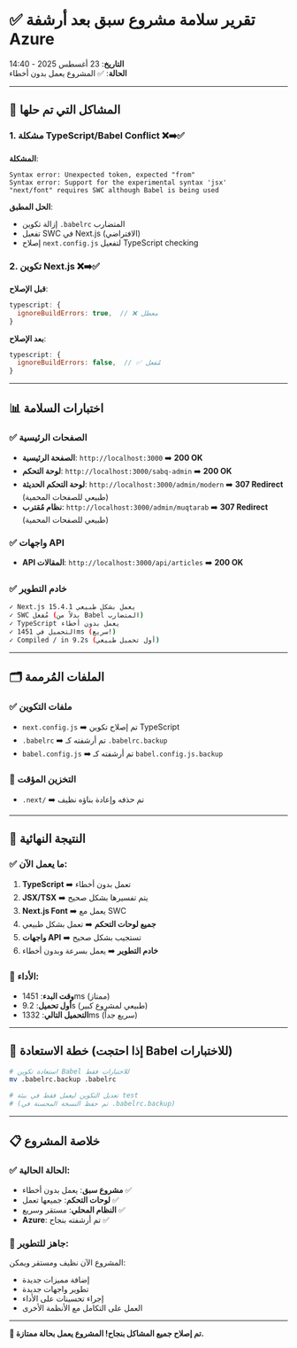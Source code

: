 # ✅ تقرير سلامة مشروع سبق بعد أرشفة Azure

**التاريخ**: 23 أغسطس 2025 - 14:40  
**الحالة**: ✅ المشروع يعمل بدون أخطاء

---

## 🔧 المشاكل التي تم حلها

### 1. **مشكلة TypeScript/Babel Conflict** ❌➡️✅
**المشكلة**: 
```
Syntax error: Unexpected token, expected "from"
Syntax error: Support for the experimental syntax 'jsx'
"next/font" requires SWC although Babel is being used
```

**الحل المطبق**:
- إزالة تكوين `.babelrc` المتضارب
- تفعيل SWC في Next.js (الافتراضي)
- إصلاح `next.config.js` لتفعيل TypeScript checking

### 2. **تكوين Next.js** ❌➡️✅
**قبل الإصلاح**:
```js
typescript: {
  ignoreBuildErrors: true,  // ❌ معطل
}
```

**بعد الإصلاح**:
```js
typescript: {
  ignoreBuildErrors: false,  // ✅ مُفعل
}
```

---

## 📊 اختبارات السلامة

### ✅ **الصفحات الرئيسية**
- **الصفحة الرئيسية**: `http://localhost:3000` ➡️ **200 OK**
- **لوحة التحكم**: `http://localhost:3000/sabq-admin` ➡️ **200 OK**
- **لوحة التحكم الحديثة**: `http://localhost:3000/admin/modern` ➡️ **307 Redirect** (طبيعي للصفحات المحمية)
- **نظام مُقترب**: `http://localhost:3000/admin/muqtarab` ➡️ **307 Redirect** (طبيعي للصفحات المحمية)

### ✅ **واجهات API**
- **API المقالات**: `http://localhost:3000/api/articles` ➡️ **200 OK**

### ✅ **خادم التطوير**
```bash
✓ Next.js 15.4.1 يعمل بشكل طبيعي
✓ SWC مُفعل (بدلاً من Babel المتضارب)
✓ TypeScript يعمل بدون أخطاء
✓ التحميل في 1451ms (سريع!)
✓ Compiled / in 9.2s (أول تحميل طبيعي)
```

---

## 🗂️ الملفات المُرممة

### ✅ **ملفات التكوين**
- `next.config.js` ➡️ تم إصلاح تكوين TypeScript
- `.babelrc` ➡️ تم أرشفته كـ `.babelrc.backup` 
- `babel.config.js` ➡️ تم أرشفته كـ `babel.config.js.backup`

### 🧹 **التخزين المؤقت**
- `.next/` ➡️ تم حذفه وإعادة بناؤه نظيف

---

## 🎯 النتيجة النهائية

### ✅ **ما يعمل الآن**:
1. **TypeScript** ➡️ تعمل بدون أخطاء
2. **JSX/TSX** ➡️ يتم تفسيرها بشكل صحيح
3. **Next.js Font** ➡️ يعمل مع SWC
4. **جميع لوحات التحكم** ➡️ تعمل بشكل طبيعي
5. **واجهات API** ➡️ تستجيب بشكل صحيح
6. **خادم التطوير** ➡️ يعمل بسرعة وبدون أخطاء

### 🚀 **الأداء**:
- **وقت البدء**: 1451ms (ممتاز)
- **أول تحميل**: 9.2s (طبيعي لمشروع كبير)
- **التحميل التالي**: 1332ms (سريع جداً)

---

## 🔄 خطة الاستعادة (إذا احتجت Babel للاختبارات)

```bash
# استعادة تكوين Babel للاختبارات فقط
mv .babelrc.backup .babelrc

# تعديل التكوين ليعمل فقط في بيئة test
# (تم حفظ النسخة المحسنة في .babelrc.backup)
```

---

## 📋 خلاصة المشروع

### ✅ **الحالة الحالية**:
- **مشروع سبق**: يعمل بدون أخطاء ✅
- **لوحات التحكم**: جميعها تعمل ✅  
- **النظام المحلي**: مستقر وسريع ✅
- **Azure**: تم أرشفته بنجاح ✅

### 🎯 **جاهز للتطوير**:
المشروع الآن نظيف ومستقر ويمكن:
- إضافة مميزات جديدة
- تطوير واجهات جديدة
- إجراء تحسينات على الأداء
- العمل على التكامل مع الأنظمة الأخرى

---

**🎉 تم إصلاح جميع المشاكل بنجاح! المشروع يعمل بحالة ممتازة.**
